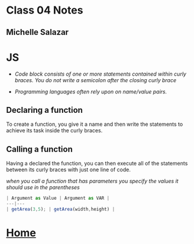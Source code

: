 # Class 04 Notes
## Michelle Salazar




# JS
* *Code block consists of one or more statements contained within curly braces. You do not write a semicolon after the closing curly brace*

* *Programming languages often rely upon on name/value pairs.*

## Declaring a function 
To  create a function, you give it a name and then write the statements to achieve its task inside the curly  braces.

## Calling a function
Having a declared the function, you can then execute all of the statements between its curly braces with just one line of code.

*when you call a function that has parameters you specify the values it should use in the parentheses*

```javascript
| Argument as Value | Argument as VAR |
---|---
| getArea(3,5); | getArea(width,height) |

```

# [Home](https://misalz.github.io/Reading-Notes)